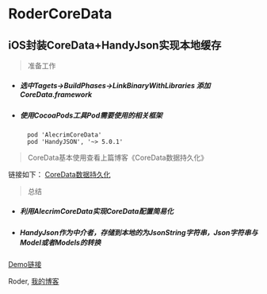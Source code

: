 # RoderCoreData
<h2>iOS封装CoreData+HandyJson实现本地缓存</h2>

> 准备工作

* <h5>选中Tagets->BuildPhases->LinkBinaryWithLibraries 添加CoreData.framework</h5>

* <h5>使用CocoaPods工具Pod需要使用的相关框架</h5>

		pod 'AlecrimCoreData'
		pod 'HandyJSON', '~> 5.0.1'
		
> CoreData基本使用查看上篇博客《CoreData数据持久化》

 链接如下：
[CoreData数据持久化](https://luodecoding.github.io/2020/06/03/%E4%BD%BF%E7%94%A8CoreData%E5%81%9A%E9%A1%B9%E7%9B%AE%E6%95%B0%E6%8D%AE%E6%8C%81%E4%B9%85%E5%8C%96/)

> 总结

* <h5>利用AlecrimCoreData实现CoreData配置简易化</h5>
* <h5>HandyJson作为中介者，存储到本地的为JsonString字符串，Json字符串与Model或者Models的转换</h5>

[Demo链接](https://github.com/luodeCoding/RoderCoreData)

Roder, [我的博客](https://luodecoding.github.io/) 

